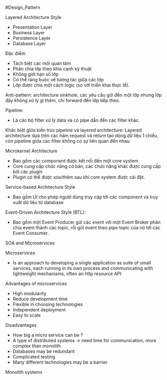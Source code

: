 #Design_Pattern 

Layered Architecture Style

- Presentation Layer
- Business Layer
- Persistence Layer
- Database Layer

Đặc điểm
- Tách biệt các mối quan tâm
- Phân chia lớp theo khía cạnh kỹ thuật
- Không giới hạn số lớp
- Có thể ràng buộc về tương tác giữa các lớp
- Lớp được chia một cách logic (so với triển khai thực tế).

Anti-pattern: architecture sinkhole, các yêu cầu gửi đến một lớp nhưng lớp đấy không xử lý gì thêm, chỉ forward đến lớp tiếp theo.


Pipeline:
- Là các bộ filter xử lý data và có pipe dẫn đến các filter khác.

Khác biệt giữa kiến trúc pipeline và layered architecture: Layered architecture dựa trên các hàm request và return tạo dòng dữ liệu 1 chiều, còn pipeline giữa các filter không có sự liên quan đến nhau.


Microkernel Architecture
- Bao gồm các component được kết nối đến một core system.
- Core cung cấp chức năng cơ bản, các chức năng khác được cung cấp bởi các plugin
- Plugin có thể được xóa/thêm sau khi core system được cài đặt.

Service-based Architecture Style
- Bao gồm UI cho phép người dùng truy cập tới các component và truy xuất dữ liệu từ database

Event-Driven Architecture Style (BTL):
- Bao gồm một Event Producer gửi các event với một Event Broker phân chia event thành các topic, rồi gửi event theo pipe topic của nó tới các Event Consumer.


SOA and Microservices

Microservices
- Is an approach to developing a single application as suite of small services, each running in its own process and communicating with lightweight mechanisms, often an http resource API

Advantages of microservices
- High modularity
- Reduce development time
- Flexible in choosing technologies
- Independent deployment
- Easy to scale

Disadvantages
- How big a micro service can be ?
- A type of distributed systems -> need time for communication, more complex than monolith
- Databases may be redundant
- Complicated testing
- Many different technologies may be a barrier

Monolith systems